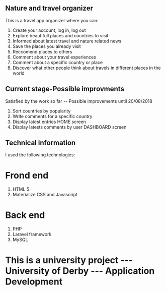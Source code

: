 ## Nature and travel organizer

This is a travel app organizer where you can: 

1. Create your account, log in, log out
2. Explore beautifull places and countries to visit
3. Informed about latest travel and nature related news
4. Save the places you already visit
5. Reccomend places to others
6. Comment about your travel experiences 
7. Comment about a specific country or place
8. Discover what other people think about travels in different places in the world

## Current stage-Possible improvments

Satisfied by the work so far -- Possible improvements until 20/08/2018

1. Sort countries by popularity
2. Write comments for a specific country
3. Display latest entries HOME screen
4. Display latests comments by user DASHBOARD screen

## Technical information

I used the following technologies:

# Frond end

1. HTML 5
2. Materialize CSS and Javascript

# Back end

1. PHP
2. Laravel framework
3. MySQL

# This is a university project --- University of Derby --- Application Development